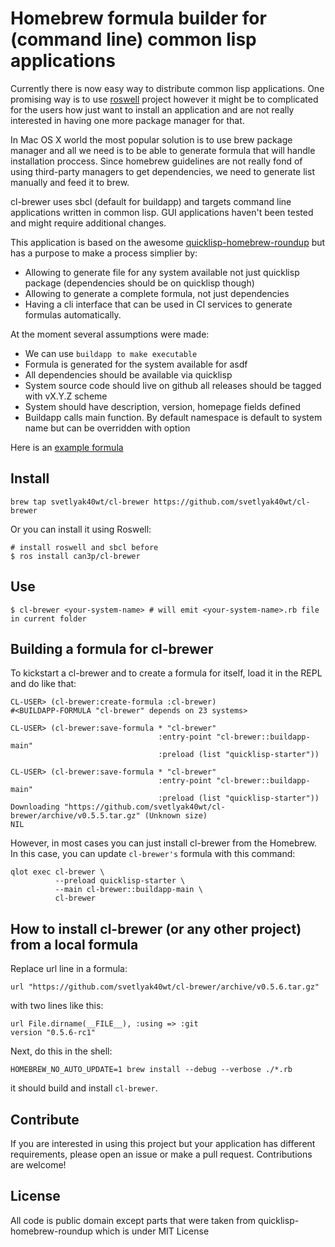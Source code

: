 # Homebrew formula builder for (command line) common lisp applications

Currently there is now easy way to distribute common lisp applications.
One promising way is to use [roswell](https://github.com/roswell/roswell) project
however it might be to complicated for the users how just want to install
an application and are not really interested in having one more package manager
for that.

In Mac OS X world the most popular solution is to use brew package manager and all
we need is to be able to generate formula that will handle installation proccess.
Since homebrew guidelines are not really fond of using third-party managers to
get dependencies, we need to generate list manually and feed it to brew.

cl-brewer uses sbcl (default for buildapp) and targets command line applications
written in common lisp. GUI applications haven't been tested and might require additional
changes.

This application is based on the awesome [quicklisp-homebrew-roundup](https://github.com/benesch/quicklisp-homebrew-roundup)
but has a purpose to make a process simplier by:

* Allowing to generate file for any system available not just quicklisp package (dependencies should be on quicklisp though)
* Allowing to generate a complete formula, not just dependencies
* Having a cli interface that can be used in CI services to generate formulas automatically.

At the moment several assumptions were made:

* We can use `buildapp to make executable`
* Formula is generated for the system available for asdf
* All dependencies should be available via quicklisp
* System source code should live on github all releases should be tagged with vX.Y.Z scheme
* System should have description, version, homepage fields defined
* Buildapp calls main function. By default namespace is default to system name but can be overridden with option

Here is an [example formula](https://github.com/can3p/homebrew-cl-journal/blob/master/cl-journal.rb)

## Install

```
brew tap svetlyak40wt/cl-brewer https://github.com/svetlyak40wt/cl-brewer
```

Or you can install it using Roswell:

```
# install roswell and sbcl before
$ ros install can3p/cl-brewer
```


## Use

```
$ cl-brewer <your-system-name> # will emit <your-system-name>.rb file in current folder
```

## Building a formula for cl-brewer

To kickstart a cl-brewer and to create a formula for itself, load it in the REPL and do like that:

```
CL-USER> (cl-brewer:create-formula :cl-brewer)
#<BUILDAPP-FORMULA "cl-brewer" depends on 23 systems>

CL-USER> (cl-brewer:save-formula * "cl-brewer"
                                 :entry-point "cl-brewer::buildapp-main"
                                 :preload (list "quicklisp-starter"))

CL-USER> (cl-brewer:save-formula * "cl-brewer"
                                 :entry-point "cl-brewer::buildapp-main"
                                 :preload (list "quicklisp-starter"))
Downloading "https://github.com/svetlyak40wt/cl-brewer/archive/v0.5.5.tar.gz" (Unknown size)
NIL
```

However, in most cases you can just install cl-brewer from the Homebrew. In this case,
you can update `cl-brewer's` formula with this command:

    qlot exec cl-brewer \
              --preload quicklisp-starter \
              --main cl-brewer::buildapp-main \
              cl-brewer

## How to install cl-brewer (or any other project) from a local formula

Replace url line in a formula:

    url "https://github.com/svetlyak40wt/cl-brewer/archive/v0.5.6.tar.gz"

with two lines like this:

    url File.dirname(__FILE__), :using => :git
    version "0.5.6-rc1"
    
Next, do this in the shell:

    HOMEBREW_NO_AUTO_UPDATE=1 brew install --debug --verbose ./*.rb

it should build and install `cl-brewer`.

## Contribute

If you are interested in using this project but your application has different requirements,
please open an issue or make a pull request. Contributions are welcome!

## License

All code is public domain except parts that were taken from quicklisp-homebrew-roundup which is under MIT License

